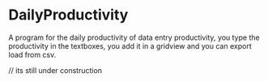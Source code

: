 # DailyProductivity

A program for the daily productivity of data entry productivity, you type the productivity in the textboxes, you add it in a 
gridview and you can export load from csv.

// its still under construction
